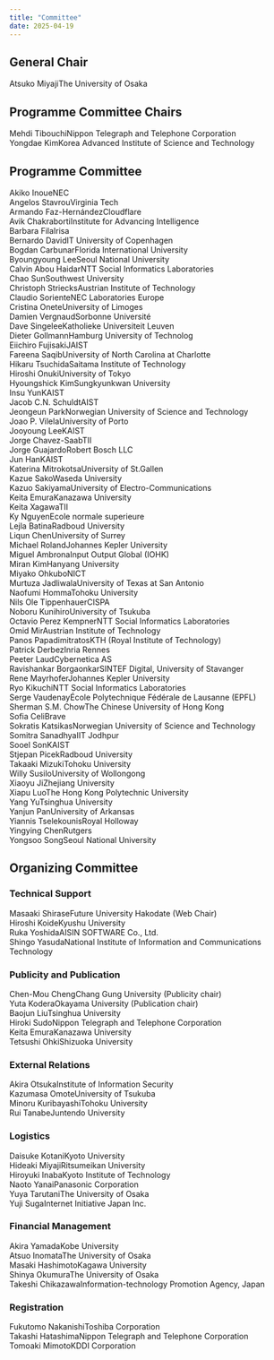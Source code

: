 ```yaml
---
title: "Committee"
date: 2025-04-19
---
```


## General Chair

<div class="committee-entry"><span class="name">Atsuko Miyaji</span><span class="affiliation">The University of Osaka</span></div>

## Programme Committee Chairs

<div class="committee-entry"><span class="name">Mehdi Tibouchi</span><span class="affiliation">Nippon Telegraph and Telephone Corporation</span></div>

<div class="committee-entry"><span class="name">Yongdae Kim</span><span class="affiliation">Korea Advanced Institute of Science and Technology</span></div>

## Programme Committee
<div class="committee-entry"><span class="name">Akiko Inoue</span><span class="affiliation">NEC</span></div>
<div class="committee-entry"><span class="name">Angelos Stavrou</span><span class="affiliation">Virginia Tech</span></div>
<div class="committee-entry"><span class="name">Armando Faz-Hernández</span><span class="affiliation">Cloudflare</span></div>
<div class="committee-entry"><span class="name">Avik Chakraborti</span><span class="affiliation">Institute for Advancing Intelligence</span></div>
<div class="committee-entry"><span class="name">Barbara Fila</span><span class="affiliation">Irisa</span></div>
<div class="committee-entry"><span class="name">Bernardo David</span><span class="affiliation">IT University of Copenhagen</span></div>
<div class="committee-entry"><span class="name">Bogdan Carbunar</span><span class="affiliation">Florida International University</span></div>
<div class="committee-entry"><span class="name">Byoungyoung Lee</span><span class="affiliation">Seoul National University</span></div>
<div class="committee-entry"><span class="name">Calvin Abou Haidar</span><span class="affiliation">NTT Social Informatics Laboratories</span></div>
<div class="committee-entry"><span class="name">Chao Sun</span><span class="affiliation">Southwest University</span></div>
<div class="committee-entry"><span class="name">Christoph Striecks</span><span class="affiliation">Austrian Institute of Technology</span></div>
<div class="committee-entry"><span class="name">Claudio Soriente</span><span class="affiliation">NEC Laboratories Europe</span></div>
<div class="committee-entry"><span class="name">Cristina Onete</span><span class="affiliation">University of Limoges</span></div>
<div class="committee-entry"><span class="name">Damien Vergnaud</span><span class="affiliation">Sorbonne Université</span></div>
<div class="committee-entry"><span class="name">Dave Singelee</span><span class="affiliation">Katholieke Universiteit Leuven</span></div>
<div class="committee-entry"><span class="name">Dieter Gollmann</span><span class="affiliation">Hamburg University of Technolog</span></div>
<div class="committee-entry"><span class="name">Eiichiro Fujisaki</span><span class="affiliation">JAIST</span></div>
<div class="committee-entry"><span class="name">Fareena Saqib</span><span class="affiliation">University of North Carolina at Charlotte</span></div>
<div class="committee-entry"><span class="name">Hikaru Tsuchida</span><span class="affiliation">Saitama Institute of Technology</span></div>
<div class="committee-entry"><span class="name">Hiroshi Onuki</span><span class="affiliation">University of Tokyo</span></div>
<div class="committee-entry"><span class="name">Hyoungshick Kim</span><span class="affiliation">Sungkyunkwan University</span></div>
<div class="committee-entry"><span class="name">Insu Yun</span><span class="affiliation">KAIST</span></div>
<div class="committee-entry"><span class="name">Jacob C.N. Schuldt</span><span class="affiliation">AIST</span></div>
<div class="committee-entry"><span class="name">Jeongeun Park</span><span class="affiliation">Norwegian University of Science and Technology</span></div>
<div class="committee-entry"><span class="name">Joao P. Vilela</span><span class="affiliation">University of Porto</span></div>
<div class="committee-entry"><span class="name">Jooyoung Lee</span><span class="affiliation">KAIST</span></div>
<div class="committee-entry"><span class="name">Jorge Chavez-Saab</span><span class="affiliation">TII</span></div>
<div class="committee-entry"><span class="name">Jorge Guajardo</span><span class="affiliation">Robert Bosch LLC</span></div>
<div class="committee-entry"><span class="name">Jun Han</span><span class="affiliation">KAIST</span></div>
<div class="committee-entry"><span class="name">Katerina Mitrokotsa</span><span class="affiliation">University of St.Gallen</span></div>
<div class="committee-entry"><span class="name">Kazue Sako</span><span class="affiliation">Waseda University</span></div>
<div class="committee-entry"><span class="name">Kazuo Sakiyama</span><span class="affiliation">University of Electro-Communications</span></div>
<div class="committee-entry"><span class="name">Keita Emura</span><span class="affiliation">Kanazawa University</span></div>
<div class="committee-entry"><span class="name">Keita Xagawa</span><span class="affiliation">TII</span></div>
<div class="committee-entry"><span class="name">Ky Nguyen</span><span class="affiliation">Ecole normale superieure</span></div>
<div class="committee-entry"><span class="name">Lejla Batina</span><span class="affiliation">Radboud University</span></div>
<div class="committee-entry"><span class="name">Liqun Chen</span><span class="affiliation">University of Surrey</span></div>
<div class="committee-entry"><span class="name">Michael Roland</span><span class="affiliation">Johannes Kepler University</span></div>
<div class="committee-entry"><span class="name">Miguel Ambrona</span><span class="affiliation">Input Output Global (IOHK)</span></div>
<div class="committee-entry"><span class="name">Miran Kim</span><span class="affiliation">Hanyang University</span></div>
<div class="committee-entry"><span class="name">Miyako Ohkubo</span><span class="affiliation">NICT</span></div>
<div class="committee-entry"><span class="name">Murtuza Jadliwala</span><span class="affiliation">University of Texas at San Antonio</span></div>
<div class="committee-entry"><span class="name">Naofumi Homma</span><span class="affiliation">Tohoku University</span></div>
<div class="committee-entry"><span class="name">Nils Ole Tippenhauer</span><span class="affiliation">CISPA</span></div>
<div class="committee-entry"><span class="name">Noboru Kunihiro</span><span class="affiliation">University of Tsukuba</span></div>
<div class="committee-entry"><span class="name">Octavio Perez Kempner</span><span class="affiliation">NTT Social Informatics Laboratories</span></div>
<div class="committee-entry"><span class="name">Omid Mir</span><span class="affiliation">Austrian Institute of Technology</span></div>
<div class="committee-entry"><span class="name">Panos Papadimitratos</span><span class="affiliation">KTH (Royal Institute of Technology)</span></div>
<div class="committee-entry"><span class="name">Patrick Derbez</span><span class="affiliation">Inria Rennes</span></div>
<div class="committee-entry"><span class="name">Peeter Laud</span><span class="affiliation">Cybernetica AS</span></div>
<div class="committee-entry"><span class="name">Ravishankar Borgaonkar</span><span class="affiliation">SINTEF Digital, University of Stavanger</span></div>
<div class="committee-entry"><span class="name">Rene Mayrhofer</span><span class="affiliation">Johannes Kepler University</span></div>
<div class="committee-entry"><span class="name">Ryo Kikuchi</span><span class="affiliation">NTT Social Informatics Laboratories</span></div>
<div class="committee-entry"><span class="name">Serge Vaudenay</span><span class="affiliation">École Polytechnique Fédérale de Lausanne (EPFL)</span></div>
<div class="committee-entry"><span class="name">Sherman S.M. Chow</span><span class="affiliation">The Chinese University of Hong Kong</span></div>
<div class="committee-entry"><span class="name">Sofia Celi</span><span class="affiliation">Brave</span></div>
<div class="committee-entry"><span class="name">Sokratis Katsikas</span><span class="affiliation">Norwegian University of Science and Technology</span></div>
<div class="committee-entry"><span class="name">Somitra Sanadhya</span><span class="affiliation">IIT Jodhpur</span></div>
<div class="committee-entry"><span class="name">Sooel Son</span><span class="affiliation">KAIST</span></div>
<div class="committee-entry"><span class="name">Stjepan Picek</span><span class="affiliation">Radboud University</span></div>
<div class="committee-entry"><span class="name">Takaaki Mizuki</span><span class="affiliation">Tohoku University</span></div>
<div class="committee-entry"><span class="name">Willy Susilo</span><span class="affiliation">University of Wollongong</span></div>
<div class="committee-entry"><span class="name">Xiaoyu Ji</span><span class="affiliation">Zhejiang University</span></div>
<div class="committee-entry"><span class="name">Xiapu Luo</span><span class="affiliation">The Hong Kong Polytechnic University</span></div>
<div class="committee-entry"><span class="name">Yang Yu</span><span class="affiliation">Tsinghua University</span></div>
<div class="committee-entry"><span class="name">Yanjun Pan</span><span class="affiliation">University of Arkansas</span></div>
<div class="committee-entry"><span class="name">Yiannis Tselekounis</span><span class="affiliation">Royal Holloway</span></div>
<div class="committee-entry"><span class="name">Yingying Chen</span><span class="affiliation">Rutgers</span></div>
<div class="committee-entry"><span class="name">Yongsoo Song</span><span class="affiliation">Seoul National University</span></div>

## Organizing Committee
### Technical Support
<div class="committee-entry"><span class="name">Masaaki Shirase</span><span class="affiliation">Future University Hakodate (Web Chair)</span></div>
<div class="committee-entry"><span class="name">Hiroshi Koide</span><span class="affiliation">Kyushu University</span></div>
<div class="committee-entry"><span class="name">Ruka Yoshida</span><span class="affiliation">AISIN SOFTWARE Co., Ltd.</span></div>
<div class="committee-entry"><span class="name">Shingo Yasuda</span><span class="affiliation">National Institute of Information and Communications Technology</span></div>

### Publicity and Publication
<div class="committee-entry"><span class="name">Chen-Mou Cheng</span><span class="affiliation">Chang Gung University (Publicity chair)</span></div>
<div class="committee-entry"><span class="name">Yuta Kodera</span><span class="affiliation">Okayama University (Publication chair)</span></div>
<div class="committee-entry"><span class="name">Baojun Liu</span><span class="affiliation">Tsinghua University</span></div>
<div class="committee-entry"><span class="name">Hiroki Sudo</span><span class="affiliation">Nippon Telegraph and Telephone Corporation</span></div>
<div class="committee-entry"><span class="name">Keita Emura</span><span class="affiliation">Kanazawa University</span></div>
<div class="committee-entry"><span class="name">Tetsushi Ohki</span><span class="affiliation">Shizuoka University</span></div>

### External Relations
<div class="committee-entry"><span class="name">Akira Otsuka</span><span class="affiliation">Institute of Information Security</span></div>
<div class="committee-entry"><span class="name">Kazumasa Omote</span><span class="affiliation">University of Tsukuba</span></div>
<div class="committee-entry"><span class="name">Minoru Kuribayashi</span><span class="affiliation">Tohoku University</span></div>
<div class="committee-entry"><span class="name">Rui Tanabe</span><span class="affiliation">Juntendo University</span></div>

### Logistics
<div class="committee-entry"><span class="name">Daisuke Kotani</span><span class="affiliation">Kyoto University</span></div>
<div class="committee-entry"><span class="name">Hideaki Miyaji</span><span class="affiliation">Ritsumeikan University</span></div>
<div class="committee-entry"><span class="name">Hiroyuki Inaba</span><span class="affiliation">Kyoto Institute of Technology</span></div>
<div class="committee-entry"><span class="name">Naoto Yanai</span><span class="affiliation">Panasonic Corporation</span></div>
<div class="committee-entry"><span class="name">Yuya Tarutani</span><span class="affiliation">The University of Osaka</span></div>
<div class="committee-entry"><span class="name">Yuji Suga</span><span class="affiliation">Internet Initiative Japan Inc.</span></div>

### Financial Management
<div class="committee-entry"><span class="name">Akira Yamada</span><span class="affiliation">Kobe University</span></div>
<div class="committee-entry"><span class="name">Atsuo Inomata</span><span class="affiliation">The University of Osaka</span></div>
<div class="committee-entry"><span class="name">Masaki Hashimoto</span><span class="affiliation">Kagawa University</span></div>
<div class="committee-entry"><span class="name">Shinya Okumura</span><span class="affiliation">The University of Osaka</span></div>
<div class="committee-entry"><span class="name">Takeshi Chikazawa</span><span class="affiliation">Information-technology Promotion Agency, Japan</span></div>

### Registration
<div class="committee-entry"><span class="name">Fukutomo Nakanishi</span><span class="affiliation">Toshiba Corporation</span></div>
<div class="committee-entry"><span class="name">Takashi Hatashima</span><span class="affiliation">Nippon Telegraph and Telephone Corporation</span></div>
<div class="committee-entry"><span class="name">Tomoaki Mimoto</span><span class="affiliation">KDDI Corporation</span></div>
